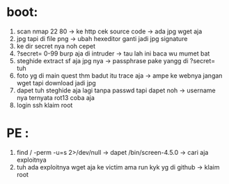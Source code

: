 # boot:
1. scan nmap 22 80 -> ke http cek source code -> ada jpg wget aja
2. jpg tapi di file png -> ubah hexeditor ganti jadi jpg signature
3. ke dir secret nya noh cepet
4. ?secret= 0-99 burp aja di intruder -> tau lah ini baca wu mumet bat
5. steghide extract sf aja jpg nya -> passphrase pake yangg di ?secret= tuh
6. foto yg di main quest thm badut itu trace aja -> ampe ke webnya jangan wget tapi download jadi jpg
7. dapet tuh steghide aja lagi tanpa passwd tapi dapet noh -> username nya ternyata rot13 coba aja
8. login ssh klaim root

# PE :
1. find / -perm -u=s 2>/dev/null -> dapet /bin/screen-4.5.0 -> cari aja exploitnya
2. tuh ada exploitnya wget aja ke victim ama run kyk yg di github ->  klaim root
